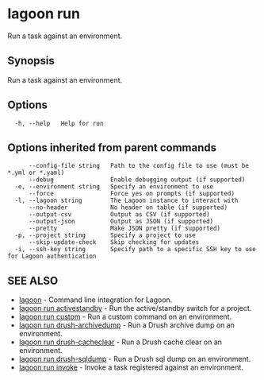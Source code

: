 # lagoon run

Run a task against an environment.

## Synopsis

Run a task against an environment.

## Options

```text
  -h, --help   Help for run
```

## Options inherited from parent commands

```text
      --config-file string   Path to the config file to use (must be *.yml or *.yaml)
      --debug                Enable debugging output (if supported)
  -e, --environment string   Specify an environment to use
      --force                Force yes on prompts (if supported)
  -l, --lagoon string        The Lagoon instance to interact with
      --no-header            No header on table (if supported)
      --output-csv           Output as CSV (if supported)
      --output-json          Output as JSON (if supported)
      --pretty               Make JSON pretty (if supported)
  -p, --project string       Specify a project to use
      --skip-update-check    Skip checking for updates
  -i, --ssh-key string       Specify path to a specific SSH key to use for Lagoon authentication
```

## SEE ALSO

* [lagoon](lagoon.md)     - Command line integration for Lagoon.
* [lagoon run activestandby](lagoon_run_activestandby.md)     - Run the active/standby switch for a project.
* [lagoon run custom](lagoon_run_custom.md)     - Run a custom command on an environment.
* [lagoon run drush-archivedump](lagoon_run_drush-archivedump.md)     - Run a Drush archive dump on an environment.
* [lagoon run drush-cacheclear](lagoon_run_drush-cacheclear.md)     - Run a Drush cache clear on an environment.
* [lagoon run drush-sqldump](lagoon_run_drush-sqldump.md)     - Run a Drush sql dump on an environment.
* [lagoon run invoke](lagoon_run_invoke.md)     - Invoke a task registered against an environment. 

